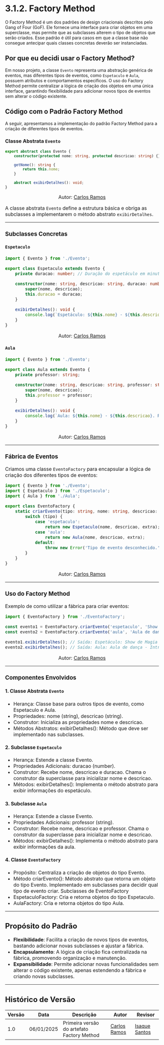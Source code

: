 # 3.1.2. Factory Method

O Factory Method é um dos padrões de design criacionais descritos pelo Gang of Four (GoF). Ele fornece uma interface para criar objetos em uma superclasse, mas permite que as subclasses alterem o tipo de objetos que serão criados. Esse padrão é útil para casos em que a classe base não consegue antecipar quais classes concretas deverão ser instanciadas.

## Por que eu decidi usar o Factory Method?

Em nosso projeto, a classe `Evento` representa uma abstração genérica de eventos, mas diferentes tipos de eventos, como `Espetaculo` e `Aula`, possuem atributos e comportamentos específicos. O uso do Factory Method permite centralizar a lógica de criação dos objetos em uma única interface, garantindo flexibilidade para adicionar novos tipos de eventos sem alterar o código existente.

## Código com o Padrão Factory Method

A seguir, apresentamos a implementação do padrão Factory Method para a criação de diferentes tipos de eventos.

### Classe Abstrata `Evento`

```typescript
export abstract class Evento {
    constructor(protected nome: string, protected descricao: string) {}

    getNome(): string {
        return this.nome;
    }

    abstract exibirDetalhes(): void;
}
```
<font size="3"><p style="text-align: center">Autor: [Carlos Ramos](https://github.com/carlosramos) 

A classe abstrata `Evento` define a estrutura básica e obriga as subclasses a implementarem o método abstrato `exibirDetalhes`.

---

### Subclasses Concretas

#### `Espetaculo`

```typescript
import { Evento } from './Evento';

export class Espetaculo extends Evento {
    private duracao: number; // Duração do espetáculo em minutos

    constructor(nome: string, descricao: string, duracao: number) {
        super(nome, descricao);
        this.duracao = duracao;
    }

    exibirDetalhes(): void {
        console.log(`Espetáculo: ${this.nome} - ${this.descricao}. Duração: ${this.duracao} minutos.`);
    }
}
```
<font size="3"><p style="text-align: center">Autor: [Carlos Ramos](https://github.com/carlosramos) 

#### `Aula`

```typescript
import { Evento } from './Evento';

export class Aula extends Evento {
    private professor: string;

    constructor(nome: string, descricao: string, professor: string) {
        super(nome, descricao);
        this.professor = professor;
    }

    exibirDetalhes(): void {
        console.log(`Aula: ${this.nome} - ${this.descricao}. Professor: ${this.professor}.`);
    }
}
```
<font size="3"><p style="text-align: center">Autor: [Carlos Ramos](https://github.com/carlosramos) 

---

### Fábrica de Eventos

Criamos uma classe `EventoFactory` para encapsular a lógica de criação dos diferentes tipos de eventos:

```typescript
import { Evento } from './Evento';
import { Espetaculo } from './Espetaculo';
import { Aula } from './Aula';

export class EventoFactory {
    static criarEvento(tipo: string, nome: string, descricao: string, extra: any): Evento {
        switch (tipo) {
            case 'espetaculo':
                return new Espetaculo(nome, descricao, extra);
            case 'aula':
                return new Aula(nome, descricao, extra);
            default:
                throw new Error('Tipo de evento desconhecido.');
        }
    }
}
```

<font size="3"><p style="text-align: center">Autor: [Carlos Ramos](https://github.com/carlosramos) 

---

### Uso do Factory Method

Exemplo de como utilizar a fábrica para criar eventos:

```typescript
import { EventoFactory } from './EventoFactory';

const evento1 = EventoFactory.criarEvento('espetaculo', 'Show de Magia', 'Um show incrível de ilusionismo.', 90);
const evento2 = EventoFactory.criarEvento('aula', 'Aula de dança', 'Introdução à dança.', 'Professor Isaque');

evento1.exibirDetalhes(); // Saída: Espetáculo: Show de Magia - Um show incrível de ilusionismo. Duração: 90 minutos.
evento2.exibirDetalhes(); // Saída: Aula: Aula de dança - Introdução à dança. Professor: Professor Isaque.
```

<font size="3"><p style="text-align: center">Autor: [Carlos Ramos](https://github.com/carlosramos) 

---

### Componentes Envolvidos
#### 1. Classe Abstrata `Evento`
- Herança: Classe base para outros tipos de evento, como Espetaculo e Aula.
- Propriedades: nome (string), descricao (string).
- Construtor: Inicializa as propriedades nome e descricao.
- Métodos Abstratos:
exibirDetalhes(): Método que deve ser implementado nas subclasses.


#### 2. Subclasse `Espetaculo`
- Herança: Estende a classe Evento.
- Propriedades Adicionais: duracao (number).
- Construtor:
Recebe nome, descricao e duracao.
Chama o construtor da superclasse para inicializar nome e descricao.
- Métodos:
exibirDetalhes(): Implementa o método abstrato para exibir informações do espetáculo.


#### 3. Subclasse `Aula`
- Herança: Estende a classe Evento.
- Propriedades Adicionais: professor (string).
- Construtor:
Recebe nome, descricao e professor.
Chama o construtor da superclasse para inicializar nome e descricao.
- Métodos:
exibirDetalhes(): Implementa o método abstrato para exibir informações da aula.


#### 4. Classe `EventoFactory`
- Propósito: Centraliza a criação de objetos do tipo Evento.
- Método criarEvento():
Método abstrato que retorna um objeto do tipo Evento.
Implementado em subclasses para decidir qual tipo de evento criar.
Subclasses de EventoFactory
- EspetaculoFactory: Cria e retorna objetos do tipo Espetaculo.
- AulaFactory: Cria e retorna objetos do tipo Aula.

--- 

## Propósito do Padrão

- **Flexibilidade**: Facilita a criação de novos tipos de eventos, bastando adicionar novas subclasses e ajustar a fábrica.
- **Encapsulamento**: A lógica de criação fica centralizada na fábrica, promovendo organização e manutenção.
- **Expansibilidade**: Permite adicionar novas funcionalidades sem alterar o código existente, apenas estendendo a fábrica e criando novas subclasses.


---

## Histórico de Versão

| Versão | Data       | Descrição                                       | Autor            | Revisor          |
|--------|------------|------------------------------------------------|-----------------|-----------------|
| 1.0    | 06/01/2025 | Primeira versão do artefato Factory Method | [Carlos Ramos](https://github.com/TheCarlosRamos)    | [Isaque Santos](https://github.com/IsaqueSH)    |


